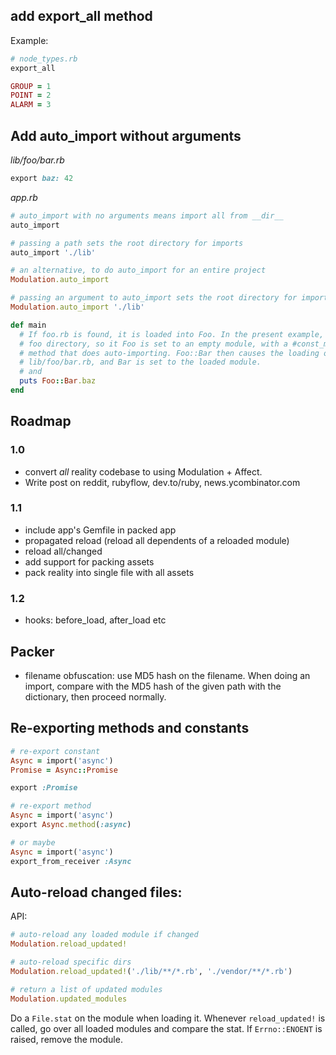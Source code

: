 ## add export_all method

Example:

```ruby
# node_types.rb
export_all

GROUP = 1
POINT = 2
ALARM = 3
```

## Add auto_import without arguments

*lib/foo/bar.rb*
```ruby
export baz: 42
```

*app.rb*
```ruby
# auto_import with no arguments means import all from __dir__
auto_import

# passing a path sets the root directory for imports
auto_import './lib'

# an alternative, to do auto_import for an entire project
Modulation.auto_import

# passing an argument to auto_import sets the root directory for imports
Modulation.auto_import './lib'

def main
  # If foo.rb is found, it is loaded into Foo. In the present example, there's a
  # foo directory, so it Foo is set to an empty module, with a #const_missing
  # method that does auto-importing. Foo::Bar then causes the loading of
  # lib/foo/bar.rb, and Bar is set to the loaded module.
  # and 
  puts Foo::Bar.baz
end
```

## Roadmap

### 1.0

- convert *all* reality codebase to using Modulation + Affect.
- Write post on reddit, rubyflow, dev.to/ruby, news.ycombinator.com

### 1.1

- include app's Gemfile in packed app
- propagated reload (reload all dependents of a reloaded module)
- reload all/changed
- add support for packing assets
- pack reality into single file with all assets

### 1.2

- hooks: before_load, after_load etc

## Packer

- filename obfuscation: use MD5 hash on the filename. When doing an import,
  compare with the MD5 hash of the given path with the dictionary, then proceed
  normally.

## Re-exporting methods and constants

```ruby
# re-export constant
Async = import('async')
Promise = Async::Promise

export :Promise

# re-export method
Async = import('async')
export Async.method(:async)

# or maybe
Async = import('async')
export_from_receiver :Async
```

## Auto-reload changed files:

API:

```ruby
# auto-reload any loaded module if changed
Modulation.reload_updated!

# auto-reload specific dirs
Modulation.reload_updated!('./lib/**/*.rb', './vendor/**/*.rb')

# return a list of updated modules
Modulation.updated_modules

```

Do a `File.stat` on the module when loading it. Whenever `reload_updated!` is
called, go over all loaded modules and compare the stat. If `Errno::ENOENT` is
raised, remove the module.